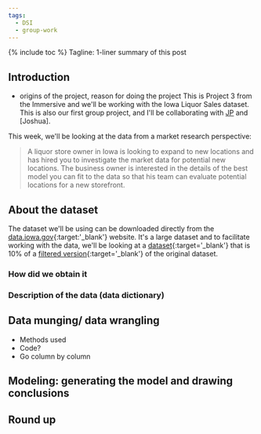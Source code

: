 ```yaml
---
tags:
  - DSI
  - group-work
---
```

{% include toc %}
Tagline: 1-liner summary of this post

## Introduction
- origins of the project, reason for doing the project
This is Project 3 from the Immersive and we'll be working with the Iowa Liquor Sales dataset. This is also our first group project, and I'll be collaborating with [JP](jpfreeley.github.io) and [Joshua].

This week, we'll be looking at the data from a market research perspective:
> A liquor store owner in Iowa is looking to expand to new locations and has hired you to investigate the market data for potential new locations. The business owner is interested in the details of the best model you can fit to the data so that his team can evaluate potential locations for a new storefront.

## About the dataset

The dataset we'll be using can be downloaded directly from the [data.iowa.gov](https://data.iowa.gov/Economy/Iowa-Liquor-Sales/m3tr-qhgy){:target:'_blank'} website. It's a large dataset and to facilitate working with the data, we'll be looking at a [dataset](https://drive.google.com/file/d/0Bx2SHQGVqWaseDB4QU9ZSVFDY2M/view?usp=sharing){:target='_blank'} that is 10% of a [filtered version](https://www.dropbox.com/sh/pf5n5sgfgiri3i8/AACkaMeL_i_WgZ00rpxOOcysa?dl=0){:target='_blank'} of the original dataset.

### How did we obtain it
### Description of the data (data dictionary)

## Data munging/ data wrangling
- Methods used
- Code?
- Go column by column

## Modeling: generating the model and drawing conclusions

## Round up